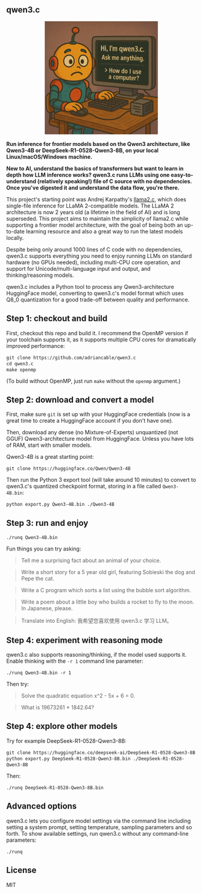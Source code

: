 ## qwen3.c

<p align="center">
  <img src="assets/qwen3_c.jpg" width="300" height="300" alt="Cute Llama">
</p>

**Run inference for frontier models based on the Qwen3 architecture, like Qwen3-4B or DeepSeek-R1-0528-Qwen3-8B, on your local Linux/macOS/Windows machine.**

**New to AI, understand the basics of transformers but want to learn in depth how LLM inference works? qwen3.c runs LLMs using one easy-to-understand (relatively speaking!) file of C source with no dependencies. Once you've
digested it and understand the data flow, you're there.**

This project's starting point was Andrej Karpathy's [llama2.c](https://github.com/karpathy/llama.c), which does single-file
inference for LLaMA 2-compatible models. The LLaMA 2 architecture is now 2 years old (a lifetime in the field of AI) and is
long superseded. This project aims to maintain the simplicity of llama2.c while supporting a frontier
model architecture, with the goal of being both an up-to-date learning resource and also a great way to run the latest models locally.

Despite being only around 1000 lines of C code with no dependencies, qwen3.c supports everything you need to
enjoy running LLMs on standard hardware (no GPUs needed), including multi-CPU core operation, and support for Unicode/multi-language input and output, and thinking/reasoning models.

qwen3.c includes a Python tool to process any Qwen3-architecture HuggingFace model, converting to qwen3.c's model format which uses Q8_0 quantization for a good trade-off between quality
and performance.

## Step 1: checkout and build

First, checkout this repo and build it. I recommend the OpenMP version if your toolchain supports it, as it supports multiple CPU
cores for dramatically improved performance:

```aiignore
git clone https://github.com/adriancable/qwen3.c
cd qwen3.c
make openmp
```

(To build without OpenMP, just run `make` without the `openmp` argument.)

## Step 2: download and convert a model

First, make sure `git` is set up with your HuggingFace credentials (now is a great time to create a
HuggingFace account if you don't have one).

Then, download any dense (no Mixture-of-Experts) unquantized (not GGUF) Qwen3-architecture model from HuggingFace.
Unless you have lots of RAM, start with smaller models.

Qwen3-4B is a great starting point:

```aiignore
git clone https://huggingface.co/Qwen/Qwen3-4B
```

Then run the Python 3 export tool (will take around 10 minutes) to convert to qwen3.c's quantized checkpoint format, storing in
a file called `Qwen3-4B.bin`:

```aiignore
python export.py Qwen3-4B.bin ./Qwen3-4B
```

## Step 3: run and enjoy

```aiignore
./runq Qwen3-4B.bin
```

Fun things you can try asking:

> Tell me a surprising fact about an animal of your choice.

> Write a short story for a 5 year old girl, featuring Sobieski the dog and Pepe the cat.

> Write a C program which sorts a list using the bubble sort algorithm.

> Write a poem about a little boy who builds a rocket to fly to the moon. In Japanese, please.

> Translate into English: 我希望您喜欢使用 qwen3.c 学习 LLM。

## Step 4: experiment with reasoning mode

qwen3.c also supports reasoning/thinking, if the model used supports it. Enable thinking with the `-r 1` command line parameter:

```aiignore
./runq Qwen3-4B.bin -r 1
```

Then try:

> Solve the quadratic equation x^2 - 5x + 6 = 0.

> What is 19673261 * 1842.64?

## Step 4: explore other models

Try for example DeepSeek-R1-0528-Qwen3-8B:

```aiignore
git clone https://huggingface.co/deepseek-ai/DeepSeek-R1-0528-Qwen3-8B
python export.py DeepSeek-R1-0528-Qwen3-8B.bin ./DeepSeek-R1-0528-Qwen3-8B
```

Then:

```aiignore
./runq DeepSeek-R1-0528-Qwen3-8B.bin
```

## Advanced options

qwen3.c lets you configure model settings via the command line including setting a system prompt, setting temperature, sampling parameters and so forth.
To show available settings, run qwen3.c without any command-line parameters:

```aiignore
./runq
```

## License

MIT

